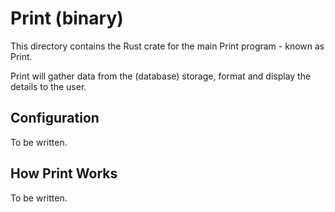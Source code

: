 # Print (binary)

This directory contains the Rust crate for the main Print program -
known as Print.

Print will gather data from the (database) storage, format and display
the details to the user.

## Configuration

To be written.

## How Print Works

To be written.
